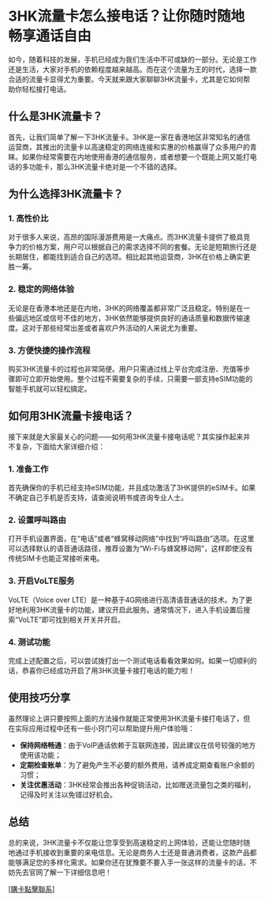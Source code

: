 # 3HK流量卡怎么接电话？让你随时随地畅享通话自由

如今，随着科技的发展，手机已经成为我们生活中不可或缺的一部分。无论是工作还是生活，大家对手机的依赖程度越来越高。而在这个流量为王的时代，选择一款合适的流量卡显得尤为重要。今天就来跟大家聊聊3HK流量卡，尤其是它如何帮助你轻松接打电话。

## 什么是3HK流量卡？

首先，让我们简单了解一下3HK流量卡。3HK是一家在香港地区非常知名的通信运营商，其推出的流量卡以高速稳定的网络连接和实惠的价格赢得了众多用户的青睐。如果你经常需要在内地使用香港的通信服务，或者想要一个既能上网又能打电话的多功能卡，那么3HK流量卡绝对是一个不错的选择。

## 为什么选择3HK流量卡？

### 1. 高性价比
对于很多人来说，高昂的国际漫游费用是一大痛点。而3HK流量卡提供了极具竞争力的价格方案，用户可以根据自己的需求选择不同的套餐。无论是短期旅行还是长期居住，都能找到适合自己的选项。相比起其他运营商，3HK在价格上确实更胜一筹。

### 2. 稳定的网络体验
无论是在香港本地还是在内地，3HK的网络覆盖都非常广泛且稳定。特别是在一些偏远地区或信号不佳的地方，3HK依然能够提供良好的通话质量和数据传输速度。这对于那些经常出差或者喜欢户外活动的人来说尤为重要。

### 3. 方便快捷的操作流程
购买3HK流量卡的过程也非常简便。用户只需通过线上平台完成注册、充值等步骤即可立即开始使用。整个过程不需要复杂的手续，只需要一部支持eSIM功能的智能手机就可以轻松搞定。

## 如何用3HK流量卡接电话？

接下来就是大家最关心的问题——如何用3HK流量卡接电话呢？其实操作起来并不复杂，下面给大家详细介绍：

### 1. 准备工作
首先确保你的手机已经支持eSIM功能，并且成功激活了3HK提供的eSIM卡。如果不确定自己手机是否支持，请查阅说明书或咨询专业人士。

### 2. 设置呼叫路由
打开手机设置界面，在“电话”或者“蜂窝移动网络”中找到“呼叫路由”选项。在这里可以选择默认的语音通话路径，推荐设置为“Wi-Fi与蜂窝移动网”，这样即使没有传统SIM卡也能正常接听来电。

### 3. 开启VoLTE服务
VoLTE（Voice over LTE）是一种基于4G网络进行高清语音通话的技术。为了更好地利用3HK流量卡的功能，建议开启此服务。通常情况下，进入手机设置后搜索“VoLTE”即可找到相关开关并开启。

### 4. 测试功能
完成上述配置之后，可以尝试拨打出一个测试电话看看效果如何。如果一切顺利的话，恭喜你已经成功开启了用3HK流量卡接打电话的能力啦！

## 使用技巧分享

虽然理论上讲只要按照上面的方法操作就能正常使用3HK流量卡接打电话了，但在实际应用过程中还有一些小窍门可以帮助提升用户体验哦：

- **保持网络畅通**：由于VoIP通话依赖于互联网连接，因此建议在信号较强的地方使用该功能；
- **定期检查账单**：为了避免产生不必要的额外费用，请养成定期查看账户余额的习惯；
- **关注优惠活动**：3HK经常会推出各种促销活动，比如赠送流量包之类的福利，记得及时关注以免错过好机会。

## 总结

总的来说，3HK流量卡不仅能让您享受到高速稳定的上网体验，还能让您随时随地通过手机接收到重要的来电信息。无论是商务人士还是普通消费者，这款产品都能够满足您的多样化需求。如果你还在犹豫要不要入手一张这样的流量卡的话，不妨先去官网了解一下详细信息吧！

[[購卡點擊聯系](https://t.me/s/esim1088)]